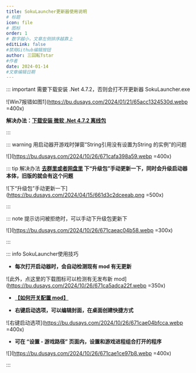 ```yaml
---
title: SokuLauncher更新器使用说明
# 标题
icon: file
# 图标
order: 1
# 数字越小，文章左侧排序越靠上
editLink: false
#禁用Github编辑按钮
author: 三回転Tstar
#作者
date: 2024-01-14
#文章编辑日期
---
```




::: important 需要下载安装 .Net 4.7.2，否则会打不开更新器 SokuLauncher.exe

![Win7报错如图1](https://bu.dusays.com/2024/01/21/65acc1324530d.webp =400x)

**解决办法：[下载安装 微软 .Net 4.7.2 离线包](https://dotnet.microsoft.com/zh-cn/download/dotnet-framework/thank-you/net472-offline-installer)**

:::

::: warning 用启动器开游戏时弹窗“String引用没有设置为String 的实例”的问题

![](https://bu.dusays.com/2024/10/26/671cafa398a59.webp =400x)

::: tip 解决办法
**[去群里或者网盘里](/about/) 下“升级包”手动更新一下，同时会升级启动器本体，旧版的就会有这个问题**

![下“升级包”手动更新一下](https://bu.dusays.com/2024/04/15/661d3c2dceeab.png =500x)

:::

::: note 提示访问被拒绝时，可以手动下升级包更新下


![](https://bu.dusays.com/2024/10/26/671caeac04b58.webp =300x)

:::

::: info SokuLauncher使用技巧

- **每次打开启动器时，会自动检测现有 mod 有无更新**

![此外，点这里的下载图标可以检测有无发布新 mod](https://bu.dusays.com/2024/10/26/671ca5adca22f.webp =350x)

- [**【如何开关配置 mod】**](/mods/WhatsMod.html)

- **右键启动选项，可以编辑封面，在桌面创建快捷方式**

![右键启动选项](https://bu.dusays.com/2024/10/26/671cae04bfcca.webp =400x)

- **可在 “设置 - 游戏路径” 页面内，设置和游戏进程组合打开的程序**

![](https://bu.dusays.com/2024/10/26/671cae1ce97b8.webp =400x)

:::


